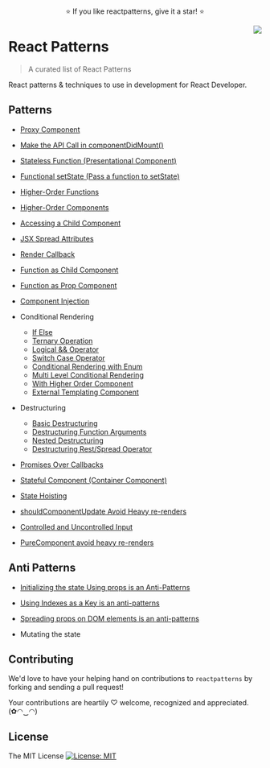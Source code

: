 <p align="center">
  ⭐️ If you like reactpatterns, give it a star! ⭐️
</p>

<img src="https://github.com/codefacebook/react-patterns/blob/master/static/images/reactpatterns.png" align="right" />

# React Patterns

> A curated list of React Patterns

React patterns & techniques to use in development for React Developer.

## Patterns

* [Proxy Component](pages/proxy-component.md "Proxy Component")

* [Make the API Call in componentDidMount()](pages/make-the-api-call-in-componentdidmount.md "Make the API Call in componentDidMount()")

* [Stateless Function (Presentational Component)](pages/stateless-function.md "Stateless Function (Presentational Component)")

* [Functional setState (Pass a function to setState)](pages/functional-setstate.md "Functional setState (Pass a function to setState)")

* [Higher-Order Functions](pages/higher-order-functions.md "Higher-Order Functions")

* [Higher-Order Components](pages/higher-order-components.md "Higher-Order Components")

* [Accessing a Child Component](pages/accessing-a-child-component.md "Accessing a Child Component")

* [JSX Spread Attributes](pages/jsx-spread-attributes.md "JSX Spread Attributes")

* [Render Callback](pages/render-callback.md "Render Callback")

* [Function as Child Component](pages/function-as-child-component.md "Function as Child Component")

* [Function as Prop Component](pages/function-as-prop-component.md "Function as Prop Component")

* [Component Injection](pages/component-injection.md "Component Injection")

<!-- * [Conditional rendering](pages/conditional-rendering.md "Conditional rendering") -->

* Conditional Rendering
  * [If Else](pages/if-else.md "If Else")
  * [Ternary Operation](pages/ternary-operation.md "Ternary Operation")
  * [Logical && Operator](pages/logical-and-operator.md "Logical && Operator")
  * [Switch Case Operator](pages/switch-case-operator.md "Switch Case Operator")
  * [Conditional Rendering with Enum](pages/conditional-rendering-with-enum.md "Conditional Rendering with Enum")
  * [Multi Level Conditional Rendering](pages/multi-level-conditional-rendering.md "Multi Level Conditional Rendering")
  * [With Higher Order Component](pages/with-higher-order-component.md "With Higher Order Component")
  * [External Templating Component](pages/external-templating-component.md "External Templating Component")

* Destructuring
  * [Basic Destructuring](pages/destructuring.md "Basic Destructuring")
  * [Destructuring Function Arguments](pages/destructuring-function-arguments.md "Destructuring Function Arguments")
  * [Nested Destructuring](pages/nested-destructuring.md "Nested Destructuring")
  * [Destructuring Rest/Spread Operator](pages/destructuring-rest-and-spread-operator.md "Destructuring Rest/Spread Operator")

* [Promises Over Callbacks](pages/promises-over-callbacks.md "Promises Over Callbacks")

* [Stateful Component (Container Component)](pages/container-component.md "Stateful Component (Container Component)")

* [State Hoisting](pages/state-hoisting.md "State Hoisting")

* [shouldComponentUpdate Avoid Heavy re-renders](pages/shouldcomponentupdate-avoid-heavy-re-renders.md "shouldComponentUpdate Avoid Heavy re-renders")

* [Controlled and Uncontrolled Input](pages/controlled-and-uncontrolled-input.md "Controlled and Uncontrolled Input")

* [PureComponent avoid heavy re-renders](pages/PureComponent-avoid-heavy-re-renders.md "PureComponent avoid heavy re-renders")

## Anti Patterns

* [Initializing the state Using props is an Anti-Patterns](pages/Props-in-initial-state-is-an-anti-patterns.md "Props in Initial State is an Anti-Patterns")

* [Using Indexes as a Key is an anti-patterns](pages/Indexes-as-a-key-is-an-anti-patterns.md "Indexes as a key is an anti-patterns")

* [Spreading props on DOM elements is an anti-patterns](pages/Spreading-props-on-DOM-elements-is-an-anti-patterns.md "Spreading props on DOM elements is an anti-patterns")

* Mutating the state

## Contributing

We'd love to have your helping hand on contributions to `reactpatterns` by forking and sending a pull request!

Your contributions are heartily ♡ welcome, recognized and appreciated. (✿◠‿◠)

## License

The MIT License [![License: MIT](https://img.shields.io/badge/License-MIT-yellow.svg)](https://opensource.org/licenses/MIT)


<!-- =============== -->
<!-- 

callback-ref => https://reactjs.org/docs/refs-and-the-dom.html#callback-refs 

functional-setstate

-->
<!-- =============== -->
